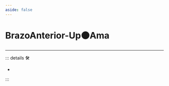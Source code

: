 ```yaml
---
aside: false
---
```

# BrazoAnterior-Up🟠Ama

---

<!-- =================================================== -->
<!-- =================================================== -->
<!-- =================================================== -->
<!-- =================================================== -->
<!-- =================================================== -->
::: details 🛠

-

:::

